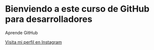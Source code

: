 # Bienviendo a este curso de GitHub para desarrolladores

Aprende GitHub

[Visita mi perfil en Instagram](https://instagram.com/luissupervip/)
